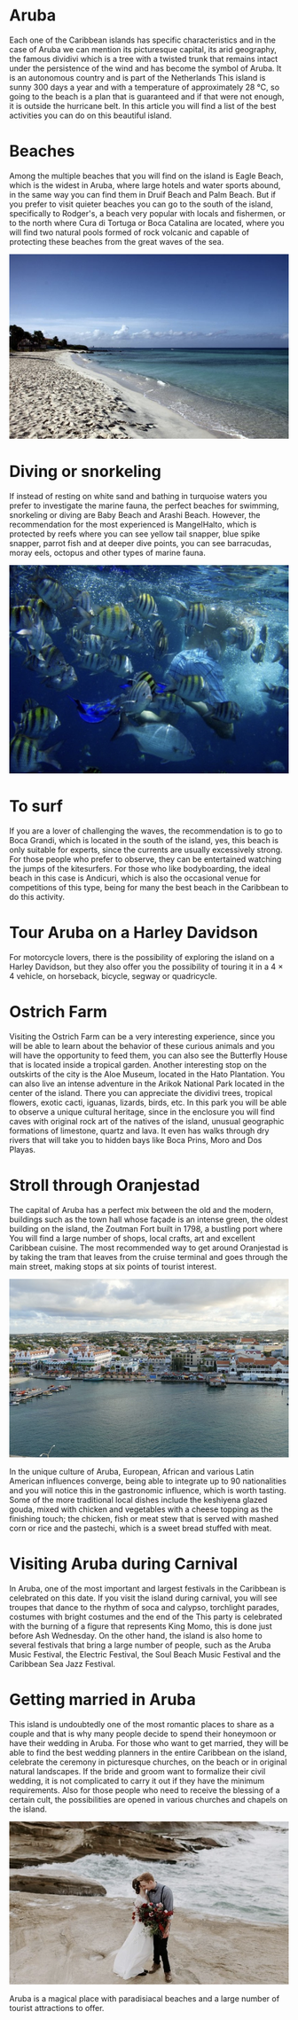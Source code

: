 #  Aruba
Each one of the Caribbean islands has specific characteristics and in the case of Aruba we can mention its picturesque capital, its arid geography, the famous dividivi which is a tree with a twisted trunk that remains intact under the persistence of the wind and has become the symbol of Aruba. It is an autonomous country and is part of the Netherlands
This island is sunny 300 days a year and with a temperature of approximately 28 °C, so going to the beach is a plan that is guaranteed and if that were not enough, it is outside the hurricane belt.
In this article you will find a list of the best activities you can do on this beautiful island.
# Beaches
Among the multiple beaches that you will find on the island is Eagle Beach, which is the widest in Aruba, where large hotels and water sports abound, in the same way you can find them in Druif Beach and Palm Beach. But if you prefer to visit quieter beaches you can go to the south of the island, specifically to Rodger's, a beach very popular with locals and fishermen, or to the north where Cura di Tortuga or Boca Catalina are located, where you will find two natural pools formed of rock volcanic and capable of protecting these beaches from the great waves of the sea.

![Aruba](_static/images/aruba/beach.png) 

# Diving or snorkeling

If instead of resting on white sand and bathing in turquoise waters you prefer to investigate the marine fauna, the perfect beaches for swimming, snorkeling or diving are Baby Beach and Arashi Beach. However, the recommendation for the most experienced is MangelHalto, which is protected by reefs where you can see yellow tail snapper, blue spike snapper, parrot fish and at deeper dive points, you can see barracudas, moray eels, octopus and other types of marine fauna.

![Aruba](_static/images/aruba/diving.png)

# To surf

If you are a lover of challenging the waves, the recommendation is to go to Boca Grandi, which is located in the south of the island, yes, this beach is only suitable for experts, since the currents are usually excessively strong. For those people who prefer to observe, they can be entertained watching the jumps of the kitesurfers. For those who like bodyboarding, the ideal beach in this case is Andicuri, which is also the occasional venue for competitions of this type, being for many the best beach in the Caribbean to do this activity.

# Tour Aruba on a Harley Davidson

For motorcycle lovers, there is the possibility of exploring the island on a Harley Davidson, but they also offer you the possibility of touring it in a 4 × 4 vehicle, on horseback, bicycle, segway or quadricycle.

# Ostrich Farm

Visiting the Ostrich Farm can be a very interesting experience, since you will be able to learn about the behavior of these curious animals and you will have the opportunity to feed them, you can also see the Butterfly House that is located inside a tropical garden.
Another interesting stop on the outskirts of the city is the Aloe Museum, located in the Hato Plantation. You can also live an intense adventure in the Arikok National Park located in the center of the island. There you can appreciate the dividivi trees, tropical flowers, exotic cacti, iguanas, lizards, birds, etc. In this park you will be able to observe a unique cultural heritage, since in the enclosure you will find caves with original rock art of the natives of the island, unusual geographic formations of limestone, quartz and lava. It even has walks through dry rivers that will take you to hidden bays like Boca Prins, Moro and Dos Playas.

# Stroll through Oranjestad

The capital of Aruba has a perfect mix between the old and the modern, buildings such as the town hall whose façade is an intense green, the oldest building on the island, the Zoutman Fort built in 1798, a bustling port where You will find a large number of shops, local crafts, art and excellent Caribbean cuisine. The most recommended way to get around Oranjestad is by taking the tram that leaves from the cruise terminal and goes through the main street, making stops at six points of tourist interest.

![Aruba](_static/images/aruba/oranjestad.png)   

In the unique culture of Aruba, European, African and various Latin American influences converge, being able to integrate up to 90 nationalities and you will notice this in the gastronomic influence, which is worth tasting. Some of the more traditional local dishes include the keshiyena glazed gouda, mixed with chicken and vegetables with a cheese topping as the finishing touch; the chicken, fish or meat stew that is served with mashed corn or rice and the pastechi, which is a sweet bread stuffed with meat.

# Visiting Aruba during Carnival

In Aruba, one of the most important and largest festivals in the Caribbean is celebrated on this date. If you visit the island during carnival, you will see troupes that dance to the rhythm of soca and calypso, torchlight parades, costumes with bright costumes and the end of the This party is celebrated with the burning of a figure that represents King Momo, this is done just before Ash Wednesday.
On the other hand, the island is also home to several festivals that bring a large number of people, such as the Aruba Music Festival, the Electric Festival, the Soul Beach Music Festival and the Caribbean Sea Jazz Festival.

# Getting married in Aruba

This island is undoubtedly one of the most romantic places to share as a couple and that is why many people decide to spend their honeymoon or have their wedding in Aruba. For those who want to get married, they will be able to find the best wedding planners in the entire Caribbean on the island, celebrate the ceremony in picturesque churches, on the beach or in original natural landscapes. If the bride and groom want to formalize their civil wedding, it is not complicated to carry it out if they have the minimum requirements. Also for those people who need to receive the blessing of a certain cult, the possibilities are opened in various churches and chapels on the island.

![Aruba](_static/images/aruba/married.png)

Aruba is a magical place with paradisiacal beaches and a large number of tourist attractions to offer.